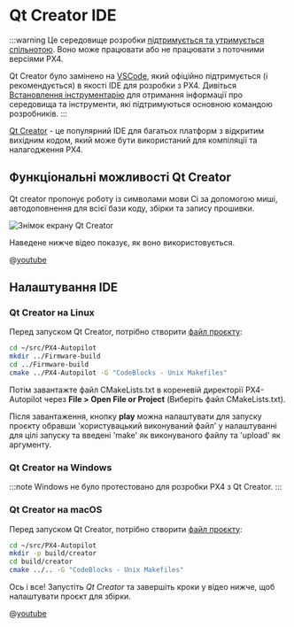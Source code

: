 # Qt Creator IDE

:::warning
Це середовище розробки [підтримується та утримується спільнотою](../advanced/community_supported_dev_env.md). Воно може працювати або не працювати з поточними версіями PX4.

Qt Creator було замінено на [VSCode](../dev_setup/vscode.md), який офіційно підтримується (і рекомендується) в якості IDE для розробки з PX4. Дивіться [Встановлення інструментарію](../dev_setup/dev_env.md) для отримання інформації про середовища та інструменти, які підтримуються основною командою розробників.
:::

[Qt Creator](https://www.qt.io/download-open-source) - це популярний IDE для багатьох платформ з відкритим вихідним кодом, який може бути використаний для компіляції та налагодження PX4.

## Функціональні можливості Qt Creator

Qt creator пропонує роботу із символами мови Сі за допомогою миші, автодоповнення для всієї бази коду, збірки та запису прошивки.

![Знімок екрану Qt Creator](../../assets/toolchain/qtcreator.png)

Наведене нижче відео показує, як воно використовується.

@[youtube](https://www.youtube.com/watch?v=Bkk8zttWxEI&rel=0&vq=hd720)

## Налаштування IDE

### Qt Creator на Linux

Перед запуском Qt Creator, потрібно створити [файл проєкту](https://gitlab.kitware.com/cmake/community/-/wikis/doc/cmake/Generator-Specific-Information#codeblocks-generator):

```sh
cd ~/src/PX4-Autopilot
mkdir ../Firmware-build
cd ../Firmware-build
cmake ../PX4-Autopilot -G "CodeBlocks - Unix Makefiles"
```

Потім завантажте файл CMakeLists.txt в кореневій директорії PX4-Autopilot через **File > Open File or Project** (Виберіть файл CMakeLists.txt).

Після завантаження, кнопку **play** можна налаштувати для запуску проєкту обравши 'користувацький виконуваний файл' у налаштуванні для цілі запуску та введені 'make' як виконуваного файлу та 'upload' як аргументу.

### Qt Creator на Windows

:::note
Windows не було протестовано для розробки PX4 з Qt Creator.
:::

### Qt Creator на macOS

Перед запуском Qt Creator, потрібно створити [файл проєкту](https://gitlab.kitware.com/cmake/community/-/wikis/doc/cmake/Generator-Specific-Information#codeblocks-generator):

```sh
cd ~/src/PX4-Autopilot
mkdir -p build/creator
cd build/creator
cmake ../.. -G "CodeBlocks - Unix Makefiles"
```

Ось і все! Запустіть _Qt Creator_ та завершіть кроки у відео нижче, щоб налаштувати проєкт для збірки.

@[youtube](https://www.youtube.com/watch?v=0pa0gS30zNw&rel=0&vq=hd720)
